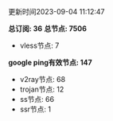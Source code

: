 更新时间2023-09-04 11:12:47

**总订阅: 36**
**总节点: 7506**
- vless节点: 7

**google ping有效节点: 147**
- v2ray节点: 68
- trojan节点: 12
- ss节点: 66
- ssr节点: 1
